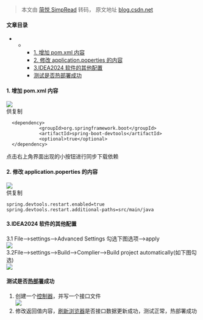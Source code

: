 > 本文由 [简悦 SimpRead](http://ksria.com/simpread/) 转码， 原文地址 [blog.csdn.net](https://blog.csdn.net/qq_61033357/article/details/139290535)

#### 文章目录

*   *   *   [1. 增加 pom.xml 内容](#1pomxml_1)
        *   [2. 修改 application.poperties 的内容](#2applicationpoperties_13)
        *   [3.IDEA2024 软件的其他配置](#3IDEA2024_21)
        *   [测试是否热部署成功](#_26)

#### 1. 增加 pom.xml 内容

![](https://cdn.jsdelivr.net/gh/03xiaoyuhe/PicStore/img/202501092028767.png)  
供复制

```
  <dependency>
            <groupId>org.springframework.boot</groupId>
            <artifactId>spring-boot-devtools</artifactId>
            <optional>true</optional>
  </dependency>

```

点击右上角界面出现的小按钮进行同步下载依赖

#### 2. 修改 application.poperties 的内容

![](https://cdn.jsdelivr.net/gh/03xiaoyuhe/PicStore/img/202501092028768.png)  
供复制

```
spring.devtools.restart.enabled=true
spring.devtools.restart.additional-paths=src/main/java

```

#### 3.IDEA2024 软件的其他配置

3.1 File–>settings–>Advanced Settings 勾选下图选项–>apply  
![](https://cdn.jsdelivr.net/gh/03xiaoyuhe/PicStore/img/202501092028769.png)  
3.2File–>settings–>Build–>Complier–>Build project automatically(如下图勾选)  
![](https://cdn.jsdelivr.net/gh/03xiaoyuhe/PicStore/img/202501092028770.png)

#### 测试是否[热部署](https://so.csdn.net/so/search?q=%E7%83%AD%E9%83%A8%E7%BD%B2&spm=1001.2101.3001.7020)成功

1. 创建一个[控制器](https://so.csdn.net/so/search?q=%E6%8E%A7%E5%88%B6%E5%99%A8&spm=1001.2101.3001.7020)，并写一个接口文件  
![](https://cdn.jsdelivr.net/gh/03xiaoyuhe/PicStore/img/202501092028771.png)  
2. 修改返回值内容，[刷新浏览器](https://so.csdn.net/so/search?q=%E5%88%B7%E6%96%B0%E6%B5%8F%E8%A7%88%E5%99%A8&spm=1001.2101.3001.7020)是否接口数据更新成功，测试正常，热部署成功